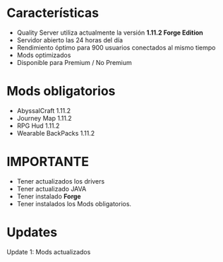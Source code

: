 

 

# Características
<ul>
  <li>Quality Server utiliza actualmente la versión <b>1.11.2 Forge Edition</b> </li>
  <li>Servidor abierto las 24 horas del día</li>
  <li>Rendimiento óptimo para 900 usuarios conectados al mismo tiempo</li>
  <li>Mods optimizados</li>
  <li>Disponible para Premium / No Premium</li>
</ul>


# Mods obligatorios
<ul>
  <li>AbyssalCraft 1.11.2 </li>
  <li>Journey Map 1.11.2</li>
  <li>RPG Hud 1.11.2</li>
  <li>Wearable BackPacks 1.11.2</li>
</ul>






# IMPORTANTE
<ul>
  <li>Tener actualizados los drivers </li>
  <li>Tener actualizado JAVA</li>
  <li>Tener instalado <b>Forge</b></li>
  <li>Tener instalados los Mods obligatorios.</li>
</ul>


# Updates

Update 1: Mods actualizados
